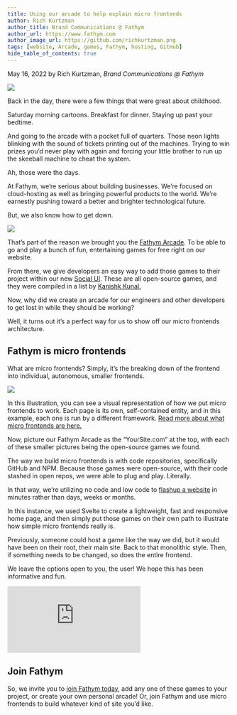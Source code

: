 ```yaml
---
title: Using our arcade to help explain micro frontends
author: Rich Kurtzman
author_title: Brand Communications @ Fathym
author_url: https://www.fathym.com
author_image_url: https://github.com/richkurtzman.png
tags: [website, Arcade, games, Fathym, hosting, GitHub]
hide_table_of_contents: true
---
```


May 16, 2022 by Rich Kurtzman, _Brand Communications @ Fathym_

![](/img/arcadescreenshot.png)

Back in the day, there were a few things that were great about childhood.  

Saturday morning cartoons. Breakfast for dinner. Staying up past your bedtime.  

And going to the arcade with a pocket full of quarters. Those neon lights blinking with the sound of tickets printing out of the machines. Trying to win prizes you’d never play with again and forcing your little brother to run up the skeeball machine to cheat the system. 

Ah, those were the days.  

At Fathym, we’re serious about building businesses. We’re focused on cloud-hosting as well as bringing powerful products to the world. We’re earnestly pushing toward a better and brighter technological future. 

But, we also know how to get down.  

![](/img/officegif.gif)

That’s part of the reason we brought you the [Fathym Arcade](https://www.arcade.fathym.com/). To be able to go and play a bunch of fun, entertaining games for free right on our website.  

From there, we give developers an easy way to add those games to their project within our new [Social UI](https://www.fathym.com/blog/articles/2022/march/2022-03-02-introducing-fathyms-social-ui). These are all open-source games, and they were compiled in a list by [Kanishk Kunal.](https://superdevresources.com/open-source-html5-games/) 

Now, why did we create an arcade for our engineers and other developers to get lost in while they should be working?  

Well, it turns out it’s a perfect way for us to show off our micro frontends architecture.  

## Fathym is micro frontends  

What are micro frontends? Simply, it’s the breaking down of the frontend into individual, autonomous, smaller frontends.  

![](/img/MFERReactGatsbyAngular.png)

In this illustration, you can see a visual representation of how we put micro frontends to work. Each page is its own, self-contained entity, and in this example, each one is run by a different framework. [Read more about what micro frontends are here.](https://www.fathym.com/blog/articles/2022/march/2022-03-14-a-simple-micro-frontends-explainer)

Now, picture our Fathym Arcade as the “YourSite.com” at the top, with each of these smaller pictures being the open-source games we found.  

The way we build micro frontends is with code repositories, specifically GitHub and NPM. Because those games were open-source, with their code stashed in open repos, we were able to plug and play. Literally. 

In that way, we’re utilizing no code and low code to [flashup a website](https://www.fathym.com/blog/articles/2022/march/2022-03-08-flashups-give-beauty-to-startups) in minutes rather than days, weeks or months.  

In this instance, we used Svelte to create a lightweight, fast and responsive home page, and then simply put those games on their own path to illustrate how simple micro frontends really is.  

Previously, someone could host a game like the way we did, but it would have been on their root, their main site. Back to that monolithic style. Then, if something needs to be changed, so does the entire frontend. 

We leave the options open to you, the user! We hope this has been informative and fun.

<div><iframe src="https://player.vimeo.com/video/709228104?h=59a1c3a57b&amp;badge=0&amp;autopause=0&amp;player_id=0&amp;app_id=58479" frameborder="0" allow="autoplay; fullscreen; picture-in-picture" allowfullscreen title="New Recording - 5/12/2022, 1:25:53 PM"></iframe></div><script src="https://player.vimeo.com/api/player.js"></script>

## Join Fathym 

So, we invite you to [join Fathym today](https://www.fathym.com/dashboard), add any one of these games to your project, or create your own personal arcade! Or, join Fathym and use micro frontends to build whatever kind of site you’d like.  